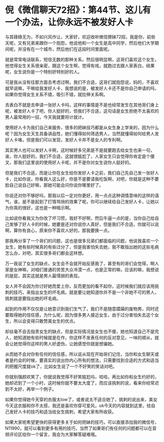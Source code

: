 # 倪《微信聊天72招》：第44节、这儿有一个办法，让你永远不被发好人卡

与其碌碌无为，不如兴风作让，大家好，欢迎收听微信撩妹72招，我是你，前些天呢，又有兄弟来跟你一个抱怨，他说他和一个女生是高中同学，然后他们大学期间呢，并没有在一个城市，然后他们在这段时间里面呢。

就是常常电话联系，短信无数的那种关系，然后很明显啊，这哥们喜欢这个女生，他觉得女生关系很亲密，跟这个女生啊，觉得有戏，就跑过去跟人家表白，结果呢，女生说你是一个特别好特别好的人。

可是我从没有往那方面去考虑过啊，我们不合适，这哥们就抱怨说，妈的，不喜欢就早说嘛，干嘛给我发好人卡，我想说的是，被发好人卡还不是你自己申请的吗，如果你觉得女生关系不错，吸引不错，就拉伸关系啊。

去表白不就是去申请一张好人卡吗，这样的事情是不是也经常发生在其他哥们身上呢，被发好人卡了吧，你人挺好的，但我们不合适，这句话是女生拒绝不太喜欢的男人最常用的一招，今天我就要将计就计。

使用好人卡为我们自己来服务，很多的把妹技巧都是从女生身上学来的，因为什么呢？因为女生天生具备讲品性，她们懂得如何筛选男人，当然就懂得如何给男人发好人卡咯，但是我们可以发现，发好人卡并不是女人的专利啊。

其实男人也可以发好人卡啊，这时候好多兄弟是不是就要跑去给女生也来一句，诶，你人挺好的，我们不合适，这就很尴尬了，人家女生只会觉得你肯定是个傻叉，那我们这里说的使用好人卡呢，并不是你对女生说你人挺好的。

但是我们不合适，而是让你在女生给你发好人卡之前，我们自己先自己发一张好人卡，比如你说，你看我人这么好，你是不是要请我吃饭啊，对吧，你就是这种不要脸自己说自己好嘛，那她可能会问你说你哪里好了。

你说还对你不够好吗，那我以后一定对你更好，用一点点这种调情意味的这样的语气，诶，是不是起到了打情骂俏的效果了呢，你可以继续给自己发好人卡，让她以为你真的很好，这也是一种暗示啊。

比如说你看我又为你改了坏习惯，我好不好啊，然后牛逼一点的是，当你自己给自己发够了好人卡的时候，她要是还对你说你人真好，但是我们不合适，你就可以说啊，算你有良心，原来你不喜欢人好的，那我要换一点。

那我再分享了一个哥们的问题，这也是很多兄弟们都面临的问题，他说我喜欢一个女生，她有些时候真的有些过分了，但是我害怕失去她，我不敢指出她的这些毛病怎么办，对吧，其实很多哥们都会这样想。

万一我说了女生的缺点，女生会不会就开始反感我了，甚至有的哥们会觉得，啊人家是女神嘛，对咱们普通的劳苦大众冷漠一点，也是正常的嘛，应该的嘛，我想说的是屁，其实这就是男人最懦弱的表现。

女人并不会因为你讨好她而爱上你，反而更加的看不起你，这时候我们就应该用挑刺的技巧，来指出女生的坏毛病，就是要让她知道你并不是一个非她不可的男人，挑刺就是要指出她的坏毛病。

起到的作用不仅仅是让她意识到我们生气了，我们不是随意蹂躏的废物男，同时还要取得她的信任感，为什么呢，因为很多男人接近女生，由于过分害怕失去这个女生，所以会变得只敢赞美女生的优点。

却丝毫不会去指责女生的缺点，但是实际情况是女生也不傻，她也知道自己不是完人，她知道她有些时候就是在作，你这样不发表任何的反对意见，一味的顺从，就会让她觉得你这样的男人好虚伪，让她感觉你就是想骗她。

从而她不会对你有任何的信任感，所以说从现在开始哥们记住，当你和女生聊天或者是约会的时候，要真实的说出你内心所有的想法，只需要找到合适的方式和适当的把握尺度就ok了，比如女生说了一个不好笑的笑话对吧。

你就别强颜欢笑了，你就说我觉得不好笑尴尬吗，哈哈，再比如你和女生约好的，她却迟到了一个小时，这时候你就不要太大度了，而应该挑刺的说，看来你经常迟到不太好，再举一个例子。

如果你觉得她今天穿的衣服太low了，或者说太不适合她了，挑刺的说出来，美女今天这衣服和你不太搭，我还是喜欢你穿可爱风，ok今天的内容就到这里，给自己发好人卡的技巧和适当给女生挑刺，希望大家有所收获。

如果大家呢希望更快的获得更多关于如何把妹的技巧，可以直接添加我的微信号，N11990，就可以看到更多有用的技巧，当然了如果哥们有任何的问题都可以在音频评论区给你一个留言，我会为大家解答疑难哦。

